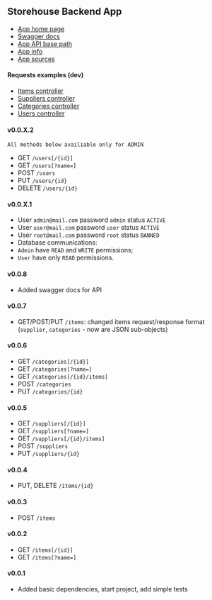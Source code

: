 Storehouse Backend App
---

- [App home page](https://gb-storehouse.herokuapp.com)
- [Swagger docs](https://gb-storehouse.herokuapp.com/swagger-ui/)
- [App API base path](https://gb-storehouse.herokuapp.com/api/v1)
- [App info](https://gb-storehouse.herokuapp.com/check/info)
- [App sources](https://github.com/VaolEr/GB-spring-boot-app)

#### Requests examples (dev)
   - [Items controller](src/test/idea-http-client/items.http)
   - [Suppliers controller](src/test/idea-http-client/suppliers.http)
   - [Categories controller](src/test/idea-http-client/categories.http)
   - [Users controller](src/test/idea-http-client/users.http)

#### v0.0.X.2
	All methods below availiable only for ADMIN
- GET `/users[/{id}]`
- GET `/users[?name=]`
- POST `/users`
- PUT `/users/{id}`
- DELETE `/users/{id}`

#### v0.0.X.1
-	User `admin@mail.com`	password	`admin`	status `ACTIVE`
-	User `user@mail.com`	password 	`user`	status `ACTIVE`
-	User `root@mail.com`	password 	`root`	status `BANNED`
-	Database communications:
- 	`Admin` have `READ` and `WRITE` permissions;
- 	`User` have only `READ` permissions.

#### v0.0.8
- Added swagger docs for API

#### v0.0.7
- GET/POST/PUT `/items`: changed items request/response format (`supplier`, `categories` - now are JSON sub-objects)

#### v0.0.6
- GET `/categories[/{id}]`
- GET `/categories[?name=]`
- GET `/categories[/{id}/items]`
- POST `/categories`
- PUT `/categories/{id}`

#### v0.0.5
- GET `/suppliers[/{id}]`
- GET `/suppliers[?name=]`
- GET `/suppliers[/{id}/items]`
- POST `/suppliers`
- PUT `/suppliers/{id}`

#### v0.0.4
- PUT, DELETE `/items/{id}`

#### v0.0.3
- POST `/items`

#### v0.0.2
- GET `/items[/{id}]`
- GET `/items[?name=]`

#### v0.0.1
- Added basic dependencies, start project, add simple tests
